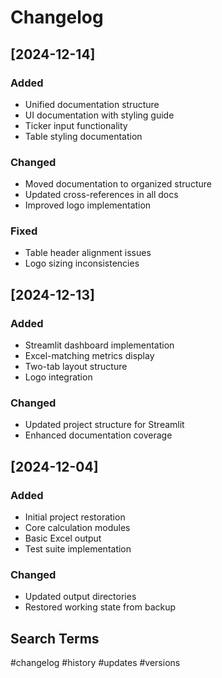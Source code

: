 # Changelog

## [2024-12-14]
### Added
- Unified documentation structure
- UI documentation with styling guide
- Ticker input functionality
- Table styling documentation

### Changed
- Moved documentation to organized structure
- Updated cross-references in all docs
- Improved logo implementation

### Fixed
- Table header alignment issues
- Logo sizing inconsistencies

## [2024-12-13]
### Added
- Streamlit dashboard implementation
- Excel-matching metrics display
- Two-tab layout structure
- Logo integration

### Changed
- Updated project structure for Streamlit
- Enhanced documentation coverage

## [2024-12-04]
### Added
- Initial project restoration
- Core calculation modules
- Basic Excel output
- Test suite implementation

### Changed
- Updated output directories
- Restored working state from backup

## Search Terms
#changelog #history #updates #versions
